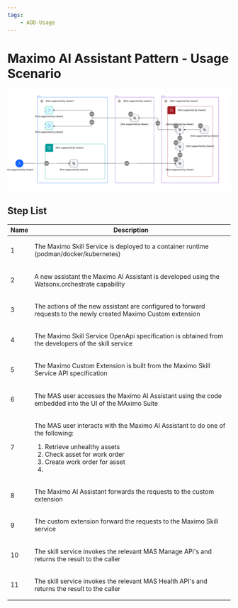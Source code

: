 ```yaml
---
tags:
    - AOD-Usage
---
```


#  Maximo AI Assistant Pattern - Usage Scenario




![Maximo AI Assistant Pattern - Usage Scenario](../../../img/aodusagescenario_4zl9Uh0xBia_BtQWIkjwL.svg)














## Step List

| Name | Description |
| --- | --- | 
 | 1 | <p>The Maximo Skill Service is deployed to a container runtime (podman/docker/kubernetes)</p> |
 | 2 | <p>A new assistant the Maximo AI Assistant is developed using the Watsonx.orchestrate capability</p> |
 | 3 | <p>The actions of the new assistant are configured to forward requests to the newly created Maximo Custom extension</p> |
 | 4 | <p>The Maximo Skill Service OpenApi specification is obtained from the developers of the skill service</p> |
 | 5 | <p>The Maximo Custom Extension is built from the Maximo Skill Service API specification</p> |
 | 6 | <p>The MAS user accesses the Maximo AI Assistant using the code embedded into the UI of the MAximo Suite</p> |
 | 7 | <p>The MAS user interacts with the Maximo AI Assistant to do one of the following:</p><ol><li>Retrieve unhealthy assets</li><li>Check asset for work order</li><li>Create work order for asset</li><li></li></ol> |
 | 8 | <p>The Maximo AI Assistant forwards the requests to the custom extension</p> |
 | 9 | <p>The custom extension forward the requests to the Maximo Skill service</p> |
 | 10 | <p>The skill service invokes the relevant MAS Manage APi's and returns the result to the caller</p> |
 | 11 | <p>The skill service invokes the relevant MAS Health API's and returns the result to the caller</p> |

    

